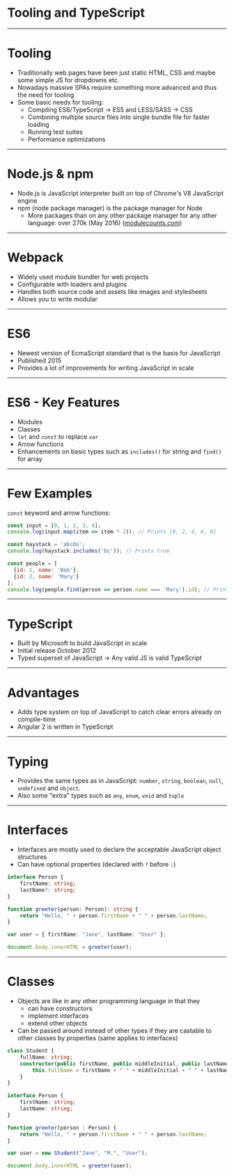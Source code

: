 # Tooling and TypeScript


---

# Tooling

- Traditionally web pages have been just static HTML, CSS and maybe some simple JS for dropdowns etc.
- Nowadays massive SPAs require something more advanced and thus the need for tooling
- Some basic needs for tooling:
  - Compiling ES6/TypeScript -> ES5 and LESS/SASS -> CSS
  - Combining multiple source files into single bundle file for faster loading
  - Running test suites
  - Performance optimizations

---

# Node.js & npm

- Node.js is JavaScript interpreter built on top of Chrome's V8 JavaScript engine
- npm (node package manager) is the package manager for Node
  - More packages than on any other package manager for any other language: over 270k (May 2016) ([modulecounts.com](http://www.modulecounts.com/))

---

# Webpack

- Widely used module bundler for web projects
- Configurable with loaders and plugins
- Handles both source code and assets like images and stylesheets
- Allows you to write modular 

---

# ES6

- Newest version of EcmaScript standard that is the basis for JavaScript
- Published 2015
- Provides a lot of improvements for writing JavaScript in scale

---

# ES6 - Key Features

- Modules
- Classes
- `let` and `const` to replace `var`
- Arrow functions
- Enhancements on basic types such as `includes()` for string and `find()` for array

---

# Few Examples

`const` keyword and arrow functions:

```javascript
const input = [0, 1, 2, 3, 4];
console.log(input.map(item => item * 2)); // Prints [0, 2, 4, 6, 8]
```

```javascript
const haystack = 'abcde';
console.log(haystack.includes('bc')); // Prints true
```

```javascript
const people = [
  {id: 1, name: 'Bob'},
  {id: 2, name: 'Mary'}
];
console.log(people.find(person => person.name === 'Mary').id); // Prints 2
```

---

# TypeScript

- Built by Microsoft to build JavaScript in scale
- Initial release October 2012
- Typed superset of JavaScript -> Any valid JS is valid TypeScript

---

# Advantages

- Adds type system on top of JavaScript to catch clear errors already on compile-time
- Angular 2 is written in TypeScript

---

# Typing

- Provides the same types as in JavaScript: `number`, `string`, `boolean`, `null`, `undefined` and `object`.
- Also some "extra" types such as `any`, `enum`, `void` and `tuple`

---

# Interfaces

- Interfaces are mostly used to declare the acceptable JavaScript object structures
- Can have optional properties (declared with `?` before `:`)

```typescript
interface Person {
    firstName: string;
    lastName?: string;
}

function greeter(person: Person): string {
    return "Hello, " + person.firstName + " " + person.lastName;
}

var user = { firstName: "Jane", lastName: "User" };

document.body.innerHTML = greeter(user);
```

---

# Classes

- Objects are like in any other programming language in that they
  - can have constructors
  - implement interfaces
  - extend other objects
- Can be passed around instead of other types if they are castable to other classes by properties (same applies to interfaces)

```typescript
class Student {
    fullName: string;
    constructor(public firstName, public middleInitial, public lastName) {
        this.fullName = firstName + " " + middleInitial + " " + lastName;
    }
}

interface Person {
    firstName: string;
    lastName: string;
}

function greeter(person : Person) {
    return "Hello, " + person.firstName + " " + person.lastName;
}

var user = new Student("Jane", "M.", "User");

document.body.innerHTML = greeter(user);
```
